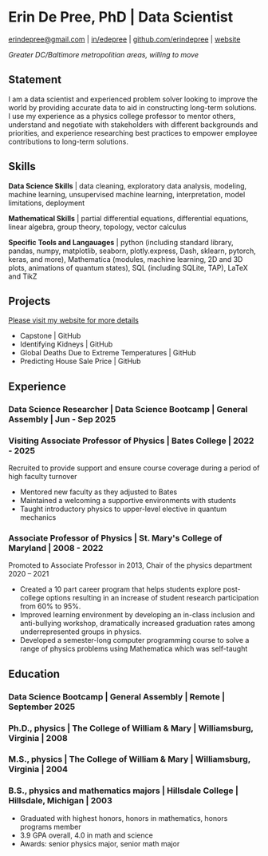 # Erin De Pree, PhD  |  Data Scientist
[erindepree@gmail.com](mailto:erindepree@gmail.com)  |  [in/edepree](https://linkedin.com/in/edepree)  |  [github.com/erindepree](https://github.com/erindepree) | [website](https://erindepree.streamlit.app)

*Greater DC/Baltimore metropolitian areas, willing to move*

## Statement
I am a data scientist and experienced problem solver looking to improve the world by providing accurate data to aid in constructing long-term solutions.  I use my experience as a physics college professor to mentor others, understand and negotiate with stakeholders with different backgrounds and priorities, and experience researching best practices to empower employee contributions to long-term solutions.  

## Skills
__Data Science Skills__ | data cleaning, exploratory data analysis, modeling, machine learning, unsupervised machine learning, interpretation, model limitations, deployment

__Mathematical Skills__ | partial differential equations, differential equations, linear algebra, group theory, topology, vector calculus

__Specific Tools and Langauages__ | python (including standard library, pandas, numpy, matplotlib, seaborn, plotly.express, Dash, sklearn, pytorch, keras, and more), Mathematica (modules, machine learning, 2D and 3D plots, animations of quantum states), SQL (including SQLite, TAP), LaTeX and TikZ

## Projects
[Please visit my website for more details](https://erindepree.streamlit.app)
* Capstone | GitHub
* Identifying Kidneys | GitHub
* Global Deaths Due to Extreme Temperatures | GitHub
* Predicting House Sale Price | GitHub

## Experience

### Data Science Researcher | Data Science Bootcamp | General Assembly | Jun - Sep 2025
  
### Visiting Associate Professor of Physics | Bates College | 2022 - 2025
Recruited to provide support and ensure course coverage during a period of high faculty turnover
* Mentored new faculty as they adjusted to Bates
* Maintained a welcoming a supportive environments with students
* Taught introductory physics to upper-level elective in quantum mechanics

### Associate Professor of Physics | St. Mary's College of Maryland | 2008 - 2022
Promoted to Associate Professor in 2013, Chair of the physics department 2020 – 2021
* Created a 10 part career program that helps students explore post-college options resulting in an increase of student research participation from 60% to 95%.
* Improved learning environment by developing an in-class inclusion and anti-bullying workshop, dramatically increased graduation rates among underrepresented groups in physics.
* Developed a semester-long computer programming course to solve a range of physics problems using Mathematica which was self-taught



## Education

### Data Science Bootcamp | General Assembly | Remote | September 2025

### Ph.D., physics | The College of William & Mary | Williamsburg, Virginia | 2008

### M.S., physics | The College of William & Mary | Williamsburg, Virginia | 2004

### B.S., physics and mathematics majors | Hillsdale College | Hillsdale, Michigan | 2003
* Graduated with highest honors, honors in mathematics, honors programs member
* 3.9 GPA overall, 4.0 in math and science
* Awards: senior physics major, senior math major
